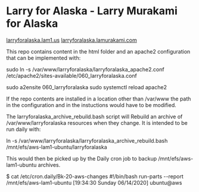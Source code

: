 # Larry for Alaska - Larry Murakami for Alaska

[larryforalaska.lam1.us](http://larryforalaska.lam1.us/)
[larryforalaska.lamurakami.com](http://larryforalaska.lamurakami.com/)

This repo contains content in the html folder and an apache2 configuration
that can be implemented with:

 sudo ln -s /var/www/larryforalaska/larryforalaska_apache2.conf \
 /etc/apache2/sites-available/060_larryforalaska.conf

 sudo a2ensite 060_larryforalaska
 sudo systemctl reload apache2

If the repo contents are installed in a location other than /var/www
the path in the configuration and in the instuctions would have to be modified.

The larryforalaska_archive_rebuild.bash script will Rebuild an archive of /var/www/larryforalaska
resources when they change.  It is intended to be run daily with:

 ln -s /var/www/larryforalaska/larryforalaska_archive_rebuild.bash /mnt/efs/aws-lam1-ubuntu/larryforalaska

This would then be picked up by the Daily cron job to backup
/mnt/efs/aws-lam1-ubuntu archives.

 $ cat /etc/cron.daily/Bk-20-aws-changes
 #!/bin/bash
 run-parts --report /mnt/efs/aws-lam1-ubuntu
 [19:34:30 Sunday 06/14/2020] ubuntu@aws
